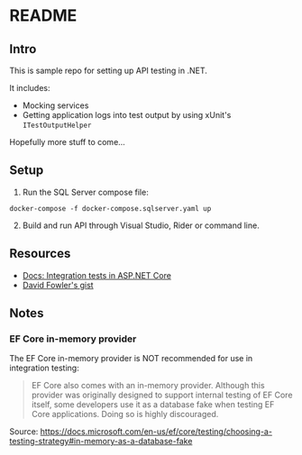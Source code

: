# README

## Intro

This is sample repo for setting up API testing in .NET.

It includes:
- Mocking services
- Getting application logs into test output by using xUnit's `ITestOutputHelper`

Hopefully more stuff to come...

## Setup

1. Run the SQL Server compose file:

```shell
docker-compose -f docker-compose.sqlserver.yaml up
```

2. Build and run API through Visual Studio, Rider or command line.

## Resources

- [Docs: Integration tests in ASP.NET Core](https://docs.microsoft.com/en-us/aspnet/core/test/integration-tests?view=aspnetcore-6.0)
- [David Fowler's gist](https://gist.github.com/davidfowl/0e0372c3c1d895c3ce195ba983b1e03d#testing-with-webapplicationfactorytestserver)

## Notes

### EF Core in-memory provider

The EF Core in-memory provider is NOT recommended for use in integration testing:


> EF Core also comes with an in-memory provider. Although this provider was originally designed to support internal testing of EF Core itself, some developers use it as a database fake when testing EF Core applications. Doing so is highly discouraged.


Source: https://docs.microsoft.com/en-us/ef/core/testing/choosing-a-testing-strategy#in-memory-as-a-database-fake